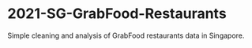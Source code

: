 # 2021-SG-GrabFood-Restaurants
Simple cleaning and analysis of GrabFood restaurants data in Singapore. 

